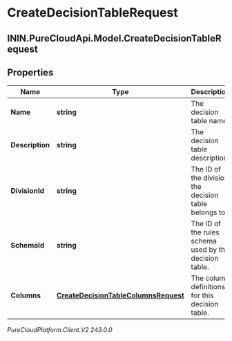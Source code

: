 # CreateDecisionTableRequest

## ININ.PureCloudApi.Model.CreateDecisionTableRequest

## Properties

|Name | Type | Description | Notes|
|------------ | ------------- | ------------- | -------------|
| **Name** | **string** | The decision table name. | |
| **Description** | **string** | The decision table description. | [optional] |
| **DivisionId** | **string** | The ID of the division the decision table belongs to. | |
| **SchemaId** | **string** | The ID of the rules schema used by the decision table. | |
| **Columns** | [**CreateDecisionTableColumnsRequest**](CreateDecisionTableColumnsRequest) | The column definitions for this decision table. | |



_PureCloudPlatform.Client.V2 243.0.0_
